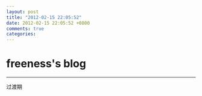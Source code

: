 ```yaml
---
layout: post
title: "2012-02-15 22:05:52"
date: 2012-02-15 22:05:52 +0800
comments: true
categories: 
---
```


# freeness's blog

----------

>
过渡期